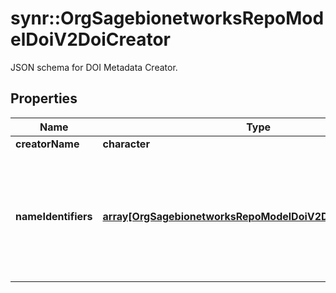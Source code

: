 # synr::OrgSagebionetworksRepoModelDoiV2DoiCreator

JSON schema for DOI Metadata Creator.

## Properties
Name | Type | Description | Notes
------------ | ------------- | ------------- | -------------
**creatorName** | **character** |  | [optional] 
**nameIdentifiers** | [**array[OrgSagebionetworksRepoModelDoiV2DoiNameIdentifier]**](org.sagebionetworks.repo.model.doi.v2.DoiNameIdentifier.md) | Optional. Uniquely identifies an individual or legal entity, according to various schemas. | [optional] 


